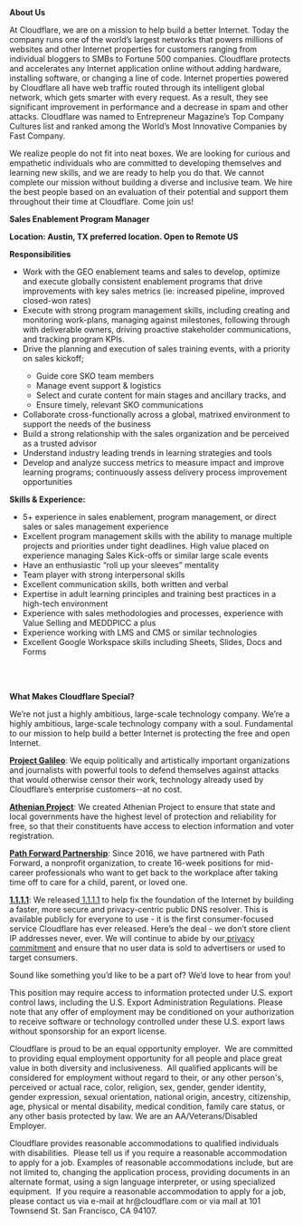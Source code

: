<div class="content-intro">
	<div><strong>About Us</strong></div>
	<div>
		<p>At Cloudflare, we are on a mission to help build a better Internet. Today the company runs one of the world’s largest networks that powers millions of websites and other Internet properties for customers ranging from individual bloggers to SMBs to Fortune 500 companies. Cloudflare protects and accelerates any Internet application online without adding hardware, installing software, or changing a line of code. Internet properties powered by Cloudflare all have web traffic routed through its intelligent global network, which gets smarter with every request. As a result, they see significant improvement in performance and a decrease in spam and other attacks. Cloudflare was named to Entrepreneur Magazine’s Top Company Cultures list and ranked among the World’s Most Innovative Companies by Fast Company.&nbsp;</p>
		<p><span style="font-weight: 400;">We realize people do not fit into neat boxes. We are looking for curious and empathetic individuals who are committed to developing themselves and learning new skills, and we are ready to help you do that. We cannot complete our mission without building a diverse and inclusive team. We hire the best people based on an evaluation of their potential and support them throughout their time at Cloudflare. Come join us!&nbsp;</span></p>
	</div>
</div>
<p><strong>Sales Enablement Program Manager</strong></p>
<p><strong>Location: Austin, TX preferred location. Open to Remote US&nbsp;</strong></p>
<p><strong>Responsibilities</strong></p>
<ul>
	<li>Work with the GEO enablement teams and sales to develop, optimize and execute globally consistent enablement programs that drive improvements with key sales metrics (ie: increased pipeline, improved closed-won rates)</li>
	<li>Execute with strong program management skills, including creating and monitoring work-plans, managing against milestones, following through with deliverable owners, driving proactive stakeholder communications, and tracking program KPIs.</li>
	<li>Drive the planning and execution of sales training events, with a priority on sales kickoff;&nbsp;</li>
	<ul>
		<li>Guide core SKO team members</li>
		<li>Manage event support &amp; logistics&nbsp;</li>
		<li>Select and curate content for main stages and ancillary tracks, and&nbsp;</li>
		<li>Ensure timely, relevant SKO communications</li>
	</ul>
	<li>Collaborate cross-functionally across a global, matrixed environment to support the needs of the business&nbsp;</li>
	<li>Build a strong relationship with the sales organization and be perceived as a trusted advisor</li>
	<li>Understand industry leading trends in learning strategies and tools&nbsp;</li>
	<li>Develop and analyze success metrics to measure impact and improve learning programs; continuously assess delivery process improvement opportunities&nbsp;</li>
</ul>
<p><strong>Skills &amp; Experience:</strong></p>
<ul>
	<li>5+ experience in sales enablement, program management, or direct sales or sales management experience&nbsp;</li>
	<li>Excellent program management skills with the ability to manage multiple projects and priorities under tight deadlines. High value placed on experience managing Sales Kick-offs or similar large scale events</li>
	<li>Have an enthusiastic “roll up your sleeves” mentality</li>
	<li>Team player with strong interpersonal skills</li>
	<li>Excellent communication skills, both written and verbal</li>
	<li>Expertise in adult learning principles and training best practices in a high-tech environment</li>
	<li>Experience with sales methodologies and processes, experience with Value Selling and MEDDPICC a plus</li>
	<li>Experience working with LMS and CMS or similar technologies</li>
	<li>Excellent Google Workspace skills including Sheets, Slides, Docs and Forms</li>
</ul>
<p><br><br></p>
<div class="content-conclusion">
	<p><strong>What Makes Cloudflare Special?</strong></p>
	<p><span style="font-weight: 400;">We’re not just a highly ambitious, large-scale technology company. We’re a highly ambitious, large-scale technology company with a soul. Fundamental to our mission to help build a better Internet is protecting the free and open Internet.</span></p>
	<p><a href="https://blog.cloudflare.com/protecting-free-expression-online/"><strong>Project Galileo</strong></a><span style="font-weight: 400;">: We equip politically and artistically important organizations and journalists with powerful tools to defend themselves against attacks that would otherwise censor their work, technology already used by Cloudflare’s enterprise customers--at no cost.</span></p>
	<p><strong><a href="https://www.cloudflare.com/athenian/">Athenian Project</a></strong><span style="font-weight: 400;">: We created Athenian Project to ensure that state and local governments have the highest level of protection and reliability for free, so that their constituents have access to election information and voter registration.</span></p>
	<p><a href="https://blog.cloudflare.com/tag/path-forward/"><strong>Path Forward Partnership</strong></a><span style="font-weight: 400;">: Since 2016, we have partnered with Path Forward, a nonprofit organization, to create 16-week positions for mid-career professionals who want to get back to the workplace after taking time off to care for a child, parent, or loved one.</span></p>
	<p><a href="https://1.1.1.1/"><strong>1.1.1.1</strong></a><span style="font-weight: 400;">: We released</span><a href="https://1.1.1.1/"> <span style="font-weight: 400;">1.1.1.1</span></a><span style="font-weight: 400;"> to help fix the foundation of the Internet by building a faster, more secure and privacy-centric public DNS resolver. This is available publicly for everyone to use - it is the first consumer-focused service Cloudflare has ever released. Here’s the deal - we don’t store client IP addresses never, ever. We will continue to abide by our</span><a href="https://developers.cloudflare.com/1.1.1.1/privacy/public-dns-resolver"> privacy commitment</a><span style="font-weight: 400;"> and ensure that no user data is sold to advertisers or used to target consumers.</span></p>
	<p><span style="font-weight: 400;">Sound like something you’d like to be a part of? We’d love to hear from you!</span></p>
	<p><span style="font-weight: 400;">This position may require access to information protected under U.S. export control laws, including the U.S. Export Administration Regulations. Please note that any offer of employment may be conditioned on your authorization to receive software or technology controlled under these U.S. export laws without sponsorship for an export license.</span></p>
	<p><span style="font-weight: 400;">Cloudflare is proud to be an equal opportunity employer. &nbsp;We are committed to providing equal employment opportunity for all people and place great value in both diversity and inclusiveness. &nbsp;All qualified applicants will be considered for employment without regard to their, or any other person's, perceived or actual</span> <span style="font-weight: 400;">race, color, religion, sex, gender, gender identity, gender expression, sexual orientation, national origin, ancestry, citizenship, age, physical or mental disability, medical condition, family care status, or any other basis protected by law. </span><span style="font-weight: 400;">We are an AA/Veterans/Disabled Employer.</span></p>
	<p><span style="font-weight: 400;">Cloudflare provides reasonable accommodations to qualified individuals with disabilities. &nbsp;Please tell us if you require a reasonable accommodation to apply for a job. Examples of reasonable accommodations include, but are not limited to, changing the application process, providing documents in an alternate format, using a sign language interpreter, or using specialized equipment. &nbsp;If you require a reasonable accommodation to apply for a job, please contact us via e-mail at </span><span style="font-weight: 400;">hr@cloudflare.com</span><span style="font-weight: 400;"> or via mail at 101 Townsend St. San Francisco, CA 94107.</span></p>
</div>